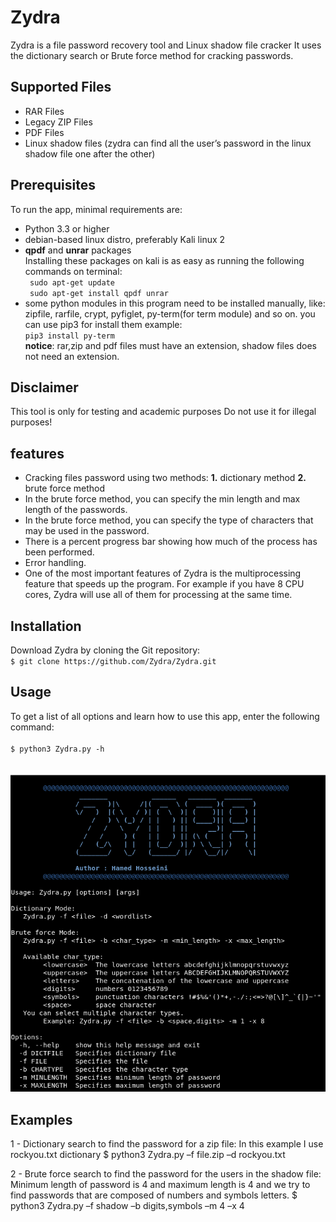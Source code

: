 # Zydra
Zydra is a file password recovery tool and Linux shadow file cracker 
It uses the dictionary search or Brute force method for cracking passwords.
## Supported Files
*	RAR Files
*	Legacy ZIP Files
*	PDF Files
*	Linux shadow files (zydra can find all the user’s password in the linux shadow file one after the other)
## Prerequisites
To run the app, minimal requirements are:
*	Python 3.3 or higher
*	debian-based linux distro, preferably Kali linux 2
*	**qpdf** and **unrar** packages<br /> Installing these packages on kali is as easy as running the following commands on terminal:
	<br />``` sudo apt-get update```
  <br />``` sudo apt-get install qpdf unrar```
*	some python modules in this program need to be installed manually, like:
zipfile, rarfile, crypt, pyfiglet, py-term(for term module) and so on.
you can use pip3 for install them
example: <br />```pip3 install py-term```
<br />**notice**: rar,zip and pdf files must have an extension, shadow files does not need an extension.
## Disclaimer
This tool is only for testing and academic purposes Do not use it for illegal purposes!
## features
*	Cracking files password using two methods:  **1.** dictionary method **2.** brute force method
*	In the brute force method, you can specify the min length and max length of the passwords.
*	 In the brute force method, you can specify the type of characters that may be used in the password.
*	There is a percent progress bar showing how much of the process has been performed.
*	Error handling.
*	One of the most important features of Zydra is the multiprocessing feature that speeds up the program. For example if you have 8 CPU cores, Zydra will use all of them for processing at the same time.
## Installation
Download Zydra by cloning the Git repository:
  <br />```$ git clone https://github.com/Zydra/Zydra.git```
## Usage
To get a list of all options and learn how to use this app, enter the following command:<br />
  <br />```$ python3 Zydra.py -h```
  <br /><br /> 	
  ![alt text](https://github.com/hamedA2/images/blob/master/help.png)
## Examples
1 - Dictionary search to find the password for a zip file:
In this example I use rockyou.txt dictionary
$ python3 Zydra.py –f file.zip –d rockyou.txt
 
2 - Brute force search to find the password for the users in the shadow file:
Minimum length of password is 4 and maximum length is 4 and we try to find passwords that are composed of numbers and symbols letters.
$ python3 Zydra.py –f shadow –b digits,symbols –m 4 –x 4
 		
